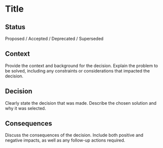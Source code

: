 # Title

## Status

Proposed / Accepted / Deprecated / Superseded

## Context

Provide the context and background for the decision. Explain the problem to be solved, including any constraints or considerations that impacted the decision.

## Decision

Clearly state the decision that was made. Describe the chosen solution and why it was selected.

## Consequences

Discuss the consequences of the decision. Include both positive and negative impacts, as well as any follow-up actions required.
